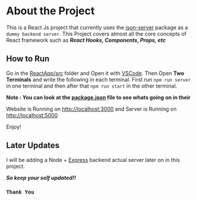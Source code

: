 # About the Project

This is a React Js project that currently uses the [json-server](https://www.npmjs.com/package/json-server) package as a `dummy backend server`.
This Project covers almost all the core concepts of React framework such as ***React Hooks, Components, Props, etc***

## How to Run

Go in the [ReactApp/src](https://github.com/muzammilali28/Sticky_Notes/tree/master/StickyNotes) folder and Open it with [VSCode](https://code.visualstudio.com/).
Then Open **Two Terminals** and write the following in each terminal.
First run `npm run server` in one terminal and then after that `npm run start` in the other terminal.

**Note : You can look at the [package.json](https://github.com/muzammilali28/Sticky_Notes/blob/master/StickyNotes/package.json) file to see whats going on in their**

Website is Running on [http://localhost:3000](http://localhost:3000) and Server is Running on [http://localhost:5000](http://localhost:5000/notes)

Enjoy!

## Later Updates

I will be adding a Node + [Express](https://www.npmjs.com/package/express) backend actual server later on in this project.

***So keep your self updated!!***

### `Thank You`
